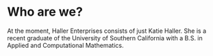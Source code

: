<h1>
	Who are we?
</h1>
<p>
	At the moment, Haller Enterprises consists of just Katie Haller. She is a recent graduate of the University of Southern California with a B.S. in Applied and Computational Mathematics.
</p>